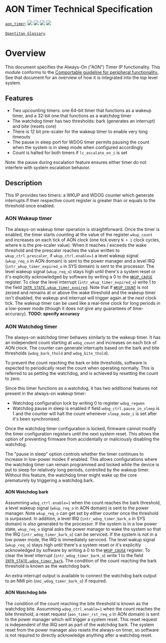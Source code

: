 # AON Timer Technical Specification

[`aon_timer`](https://reports.opentitan.org/hw/ip/aon_timer/dv/latest/report.html):
![](https://dashboards.lowrisc.org/badges/dv/aon_timer/test.svg)
![](https://dashboards.lowrisc.org/badges/dv/aon_timer/passing.svg)
![](https://dashboards.lowrisc.org/badges/dv/aon_timer/functional.svg)
![](https://dashboards.lowrisc.org/badges/dv/aon_timer/code.svg)

[`Opentitan Glossary`](../../../doc/glossary.md).


# Overview

This document specifies the Always-On ("AON") Timer IP functionality.
This module conforms to the [Comportable guideline for peripheral functionality.](../../../doc/contributing/hw/comportability/README.md)
See that document for an overview of how it is integrated into the top level system.

## Features

- Two upcounting timers: one 64-bit timer that functions as a wakeup timer, and a 32-bit one that functions as a watchdog timer
- The watchdog timer has two thresholds: bark (generates an interrupt) and bite (resets core)
- There is 12 bit pre-scaler for the wakeup timer to enable very long timeouts
- The pause in sleep port for WDOG timer permits pausing the count when the system is in sleep mode when configured accordingly
- Count is halted for both timers if `lc_escalate_en_i` is set

Note: the pause during escalation feature ensures either timer do not interfere with system escalation behavior.


## Description

This IP provides two timers: a WKUP and WDOG counter which generate interrupts if their respective count register is greater than or equals to the threshold once enabled.

### AON Wakeup timer

The always-on wakeup timer operation is straightforward.
Once the timer is enabled, the timer starts counting at the value of the register `wkup_count` and increases on each tick of AON clock (one tick every `N + 1` clock cycles, where `N` is the pre-scaler value).
When it reaches / exceeds the wake threshold and the prescaler reaches the value written to `wkup_ctrl.prescaler`, if `wkup_ctrl.enable=1`  a level wakeup signal (`wkup_req_o` in AON domain) is sent to the power manager and a level IRQ (`intr_wkup_timer_expired_o` in SYS domain) is sent to the processor.
The level wakeup signal (`wkup_req_o`) stays high until there's a system reset or it's explicitly acknowledged by software by writing a 0 to the [`WKUP_CAUSE`](doc/registers.md#wkup_cause) register.
To clear the level interrupt (`intr_wkup_timer_expired_o`) write 1 to the field [`INTR_STATE.wkup_timer_expired`](doc/registers.md#intr_state).
Note that if [`WKUP_COUNT`](doc/registers.md#wkup_count) is not zeroed and remains at or above the wake threshold and the wakeup timer isn't disabled, the wakeup and interrupt will trigger again at the next clock tick.
The wakeup timer can be used like a real-time clock for long periods in a low-power mode (though it does not give any guarantees of time-accuracy). **TODO: specify accuracy**

### AON Watchdog timer

The always-on watchdog timer behaves similarly to the wakeup timer.
It has an independent count starting at `wdog_count` and increases on each tick of AON clock.
The counter can generate interrupts based on the bark and bite thresholds (`wdog_bark_thold` and `wdog_bite_thold`).

To prevent the count reaching the bark or bite thresholds, software is expected to periodically reset the count when operating normally.
This is referred to as petting the watchdog, and is achieved by resetting the count to zero.

Since this timer functions as a watchdog, it has two additional features not present in the always-on wakeup timer:
* Watchdog configuration lock by writing 0 to register `wdog_regwen`
* Watchdog pause in sleep is enabled if field `wdog_ctrl.pause_in_sleep` is 1 and the counter will halt the count whenever `sleep_mode_i` is set after it's been synchronised.

Once the watchdog timer configuration is locked, firmware cannot modify the timer configuration registers  until the next system reset.
This allows the option of preventing firmware from accidentally or maliciously disabling the watchdog.

The "pause in sleep" option controls whether the timer continues to increase in low-power modes if enabled.
This allows configurations where the watchdog timer can remain programmed and locked while the device is put to sleep for relatively long periods, controlled by the wakeup timer.
Without this feature, the watchdog timer might wake up the core prematurely by triggering a watchdog bark.


#### AON Watchdog bark

Assumming `wdog_ctrl.enable=1` when the count reaches the bark threshold, a level wakeup signal (`wkup_req_o` in AON domain) is sent to the power manager.
Note `wkup_req_o` can get set by either counter once the threshold is surpassed.
In addition, a level IRQ (`intr_wdog_timer_bark_o` in SYS domain) is also generated to the processor.
If the system is in a low power state, `wkup_req_o` signal asks the power manager to wake the system so that the IRQ (`intr_wdog_timer_bark_o`) can be serviced.
If the system is not in a low power mode, the IRQ is immediately serviced.
The level wakup signal (`wkup_req_o`) stays high until there's a system reset or it's explicitly acknowledged by software by writing a 0 to the [`WKUP_CAUSE`](doc/registers.md#wkup_cause) register.
To clear the level interrupt (`intr_wdog_timer_bark_o`) write 1 to the field [`INTR_STATE.wdog_timer_bark`](doc/registers.md#intr_state).
The condition of the count reaching the bark threshold is known as the watchdog bark.

An extra interrupt output is available to connect the watchdog bark output to an NMI pin (`nmi_wdog_timer_bark_o`) if required.

#### AON Watchdog bite

The condition of the count reaching the bite threshold is known as the watchdog bite.
Assumming `wdog_ctrl.enable=1` when the count reaches the bite threshold, a reset request (`aon_timer_rst_req_o` in AON domain) is sent to the power manager which will trigger a system reset.
This reset request is independent of the IRQ sent as part of the watchdog bark.
The system reset from the power manager also resets the always-on timer, so software is not required to directly acknowledge anything after a watchdog reset.

